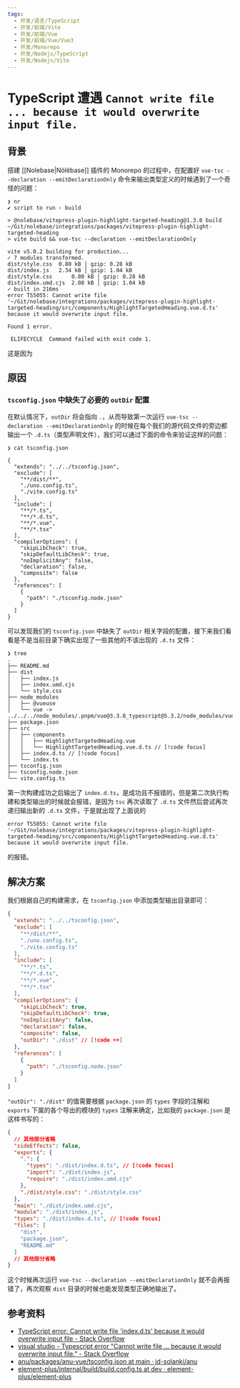 ```yaml
---
tags:
  - 开发/语言/TypeScript
  - 开发/前端/Vite
  - 开发/前端/Vue
  - 开发/前端/Vue/Vue3
  - 开发/Monorepo
  - 开发/Nodejs/TypeScript
  - 开发/Nodejs/Vite
---
```


# TypeScript 遭遇 `Cannot write file ... because it would overwrite input file.`

## 背景

搭建 [[Nolebase|Nólëbase]] 插件的 Monorepo 的过程中，在配置好 `vue-tsc --declaration --emitDeclarationOnly` 命令来输出类型定义的时候遇到了一个奇怪的问题：

```shell
❯ nr
✔ script to run › build

> @nolebase/vitepress-plugin-highlight-targeted-heading@1.3.0 build ~/Git/nolebase/integrations/packages/vitepress-plugin-highlight-targeted-heading
> vite build && vue-tsc --declaration --emitDeclarationOnly

vite v5.0.2 building for production...
✓ 7 modules transformed.
dist/style.css  0.80 kB │ gzip: 0.28 kB
dist/index.js   2.34 kB │ gzip: 1.04 kB
dist/style.css      0.80 kB │ gzip: 0.28 kB
dist/index.umd.cjs  2.08 kB │ gzip: 1.04 kB
✓ built in 216ms
error TS5055: Cannot write file '~/Git/nolebase/integrations/packages/vitepress-plugin-highlight-targeted-heading/src/components/HighlightTargetedHeading.vue.d.ts' because it would overwrite input file.

Found 1 error.

 ELIFECYCLE  Command failed with exit code 1.
```

这是因为

## 原因

### `tsconfig.json` 中缺失了必要的 `outDir` 配置

在默认情况下，`outDir` 将会指向 `.`，从而导致第一次运行 `vue-tsc --declaration --emitDeclarationOnly` 的时候在每个我们的源代码文件的旁边都输出一个 `.d.ts`（类型声明文件），我们可以通过下面的命令来验证这样的问题：

```shell
❯ cat tsconfig.json

{
  "extends": "../../tsconfig.json",
  "exclude": [
    "**/dist/**",
    "./uno.config.ts",
    "./vite.config.ts"
  ],
  "include": [
    "**/*.ts",
    "**/*.d.ts",
    "**/*.vue",
    "**/*.tsx"
  ],
  "compilerOptions": {
    "skipLibCheck": true,
    "skipDefaultLibCheck": true,
    "noImplicitAny": false,
    "declaration": false,
    "composite": false
  },
  "references": [
    {
      "path": "./tsconfig.node.json"
    }
  ]
}
```

可以发现我们的 `tsconfig.json` 中缺失了 `outDir` 相关字段的配置，接下来我们看看是不是当前目录下确实出现了一些其他的不该出现的 `.d.ts` 文件：

```shell
❯ tree
.
├── README.md
├── dist
│   ├── index.js
│   ├── index.umd.cjs
│   └── style.css
├── node_modules
│   ├── @vueuse
│   └── vue -> ../../../node_modules/.pnpm/vue@3.3.8_typescript@5.3.2/node_modules/vue
├── package.json
├── src
│   ├── components
│   │   ├── HighlightTargetedHeading.vue
│   │   └── HighlightTargetedHeading.vue.d.ts // [!code focus]
│   ├── index.d.ts // [!code focus]
│   └── index.ts
├── tsconfig.json
├── tsconfig.node.json
└── vite.config.ts
```

第一次构建成功之后输出了 `index.d.ts`，是成功且不报错的，但是第二次执行构建和类型输出的时候就会报错，是因为 `tsc` 再次读取了 `.d.ts` 文件然后尝试再次递归输出新的 `.d.ts` 文件，于是就出现了上面说的

```shell
error TS5055: Cannot write file '~/Git/nolebase/integrations/packages/vitepress-plugin-highlight-targeted-heading/src/components/HighlightTargetedHeading.vue.d.ts' because it would overwrite input file.
```

的报错。

## 解决方案

我们根据自己的构建需求，在 `tsconfig.json` 中添加类型输出目录即可：

```json
{
  "extends": "../../tsconfig.json",
  "exclude": [
    "**/dist/**",
    "./uno.config.ts",
    "./vite.config.ts"
  ],
  "include": [
    "**/*.ts",
    "**/*.d.ts",
    "**/*.vue",
    "**/*.tsx"
  ],
  "compilerOptions": {
    "skipLibCheck": true,
    "skipDefaultLibCheck": true,
    "noImplicitAny": false,
    "declaration": false,
    "composite": false,
    "outDir": "./dist" // [!code ++]
  },
  "references": [
    {
      "path": "./tsconfig.node.json"
    }
  ]
}
```

`"outDir": "./dist"` 的值需要根据 `package.json` 的 `types` 字段的注解和 `exports` 下属的各个导出的模块的 `types` 注解来确定，比如我的 `package.json` 是这样书写的：

```json
{
  // 其他部分省略
  "sideEffects": false,
  "exports": {
    ".": {
      "types": "./dist/index.d.ts", // [!code focus]
      "import": "./dist/index.js",
      "require": "./dist/index.umd.cjs"
    },
    "./dist/style.css": "./dist/style.css"
  },
  "main": "./dist/index.umd.cjs",
  "module": "./dist/index.js",
  "types": "./dist/index.d.ts", // [!code focus]
  "files": [
    "dist",
    "package.json",
    "README.md"
  ]
  // 其他部分省略
}
```

这个时候再次运行 `vue-tsc --declaration --emitDeclarationOnly` 就不会再报错了，再次观察 `dist` 目录的时候也能发现类型正确地输出了。
## 参考资料

- [TypeScript error: Cannot write file 'index.d.ts' because it would overwrite input file - Stack Overflow](https://stackoverflow.com/questions/37013665/typescript-error-cannot-write-file-index-d-ts-because-it-would-overwrite-inpu)
- [visual studio - Typescript error "Cannot write file ... because it would overwrite input file." - Stack Overflow](https://stackoverflow.com/questions/42609768/typescript-error-cannot-write-file-because-it-would-overwrite-input-file)
- [anu/packages/anu-vue/tsconfig.json at main · jd-solanki/anu](https://github.com/jd-solanki/anu/blob/main/packages/anu-vue/tsconfig.json)
- [element-plus/internal/build/build.config.ts at dev · element-plus/element-plus](https://github.com/element-plus/element-plus/blob/dev/internal/build/build.config.ts)
